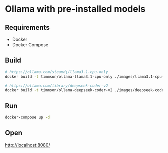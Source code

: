 # Ollama with pre-installed models

## Requirements

- Docker
- Docker Compose


## Build

```bash
# https://ollama.com/steamdj/llama3.1-cpu-only
docker build -t timmson/ollama-llama3.1-cpu-only ./images/llama3.1-cpu-only

# https://ollama.com/library/deepseek-coder-v2
docker build -t timmson/ollama-deepseek-coder-v2 ./images/deepseek-coder-v2
```

## Run

```bash
docker-compose up -d
```

## Open

[http://localhost:8080/](http://localhost:8080/)
